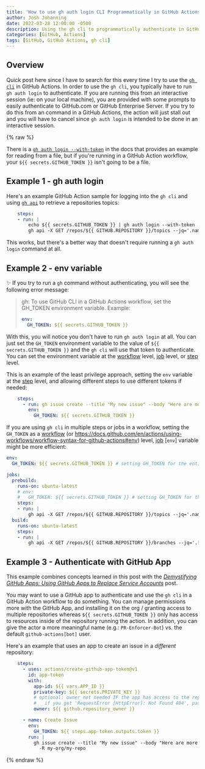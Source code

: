 ```yaml
---
title: 'How to use gh auth login CLI Programmatically in GitHub Actions'
author: Josh Johanning
date: 2022-03-28 12:00:00 -0500
description: Using the gh cli to programmatically authenticate in GitHub Actions
categories: [GitHub, Actions]
tags: [GitHub, GitHub Actions, gh cli]
---
```


## Overview

Quick post here since I have to search for this every time I try to use the [`gh cli`](https://cli.github.com/) in GitHub Actions. In order to use the `gh cli`, you typically have to run `gh auth login` to authenticate. If you are running this from an interactive session (ie: on your local machine), you are provided with some prompts to easily authenticate to GitHub.com or GitHub Enterprise Server. If you try to do this from an command in a GitHub Actions, the action will just stall out and you will have to cancel since `gh auth login` is intended to be done in an interactive session.

{% raw %}

There is a [`gh auth login --with-token`](https://cli.github.com/manual/gh_auth_login) in the docs that provides an example for reading from a file, but if you're running in a GitHub Action workflow, your `${{ secrets.GITHUB_TOKEN }}` isn't going to be a file.

## Example 1 - gh auth login

Here's an example GitHub Action sample for logging into the `gh cli` and using [`gh api`](https://cli.github.com/manual/gh_api) to retrieve a repositories topics:

```yml
    steps:
    - run: |
        echo ${{ secrets.GITHUB_TOKEN }} | gh auth login --with-token
        gh api -X GET /repos/${{ GITHUB.REPOSITORY }}/topics --jq='.names'
```

This works, but there's a better way that doesn't require running a `gh auth login` command at all.

## Example 2 - env variable

✨ If you try to run a `gh` command without authenticating, you will see the following error message:

> gh: To use GitHub CLI in a GitHub Actions workflow, set the GH_TOKEN environment variable. Example:
> ```yml
> env:
>   GH_TOKEN: ${{ secrets.GITHUB_TOKEN }}
> ```

With this, you will notice you don't have to run `gh auth login` at all. You can just set the `GH_TOKEN` environment variable to the value of `${{ secrets.GITHUB_TOKEN }}` and the `gh cli` will use that token to authenticate. You can set the environment variable at the [workflow](https://docs.github.com/en/actions/using-workflows/workflow-syntax-for-github-actions#env) level, [job](https://docs.github.com/en/actions/using-workflows/workflow-syntax-for-github-actions#jobsjob_idenv) level, or [step](https://docs.github.com/en/actions/using-workflows/workflow-syntax-for-github-actions#jobsjob_idstepsenv) level.

This is an example of the least privilege approach, setting the `env` variable at the [step](https://docs.github.com/en/actions/using-workflows/workflow-syntax-for-github-actions#jobsjob_idstepsenv) level, and allowing different steps to use different tokens if needed:

```yml
    steps:
      - run: gh issue create --title "My new issue" --body "Here are more details."
        env:
          GH_TOKEN: ${{ secrets.GITHUB_TOKEN }}
```

If you are using `gh cli` in multiple steps or jobs in a workflow, setting the `GH_TOKEN` as a [workflow](https://docs.github.com/en/actions/using-workflows/workflow-syntax-for-github-actions#env) (or https://docs.github.com/en/actions/using-workflows/workflow-syntax-for-github-actions#env) level, [job](https://docs.github.com/en/actions/using-workflows/workflow-syntax-for-github-actions#jobsjob_idenv) [`env`] variable might be more efficient:

```yml
env:
  GH_TOKEN: ${{ secrets.GITHUB_TOKEN }} # setting GH_TOKEN for the entire workflow

jobs:
  prebuild:
    runs-on: ubuntu-latest
    # env: 
    #   GH_TOKEN: ${{ secrets.GITHUB_TOKEN }} # setting GH_TOKEN for the entire job
    steps:
    - run: |
        gh api -X GET /repos/${{ GITHUB.REPOSITORY }}/topics --jq='.names'
  build:
    runs-on: ubuntu-latest
    steps:
    - run: |
        gh api -X GET /repos/${{ GITHUB.REPOSITORY }}/branches --jq='.[].name'
```

## Example 3 - Authenticate with GitHub App

This example combines concepts learned in this post with the [*Demystifying GitHub Apps: Using GitHub Apps to Replace Service Accounts*](/posts/github-apps/) post. 

You may want to use a GitHub app to authenticate and use the `gh cli` in a GitHub Action workflow to do something. You can manage permissions more with the GitHub App, and installing it on the org / granting access to multiple repositories whereas `${{ secrets.GITHUB_TOKEN }}` only has access to resources inside of the repository running the action. In addition, you can give the actor a more meaningful name (e.g.: `PR-Enforcer-Bot`) vs. the default `github-actions[bot]` user.

Here's an example that uses an app to create an issue in a *different* repository:

```yml
    steps:
      - uses: actions/create-github-app-token@v1
        id: app-token
        with: 
          app-id: ${{ vars.APP_ID }}
          private-key: ${{ secrets.PRIVATE_KEY }}
          # optional: owner not needed IF the app has access to the repo running the workflow
          #   if you get 'RequestError [HttpError]: Not Found 404', pass in owner
          owner: ${{ github.repository_owner }}

      - name: Create Issue
        env:
          GH_TOKEN: ${{ steps.app-token.outputs.token }}
        run: | 
          gh issue create --title "My new issue" --body "Here are more details." \
            -R my-org/my-repo
```

{% endraw %}
